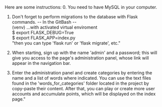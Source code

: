 Here are some instructions:
0. You need to have MySQL in your computer.
1. Don't forget to perform migrations to the database with Flask commands.
-- In the GitBash --</br>
(venv) ...with activated virtual enviroment</br>
$ export FLASK_DEBUG=True</br>
$ export FLASK_APP=index.py</br>
"then you can type 'flask run' or 'flask migrate', etc."

2. When starting, sign up with the name 'admin' and a password; this will give you access to the page's administration panel, whose link will appear in the navigation bar. 
3. Enter the administration panel and create categories by entering the name and a list of words where indicated. You can use the text files found in the 'words_for_categories' folder located in the project by copy-paste their content. 
After that, you can play or create more user accounts and accumulate points, which will be displayed on the index page."
